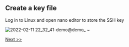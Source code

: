 ## Create a key file

Log in to Linux and open nano editor to store the SSH key

![2022-02-11 22_32_41-demo@demo_ ~](https://user-images.githubusercontent.com/55657279/153697454-62858ca8-e87e-4feb-91df-2b649b7fbc57.png)

[Next >>](4.md)
